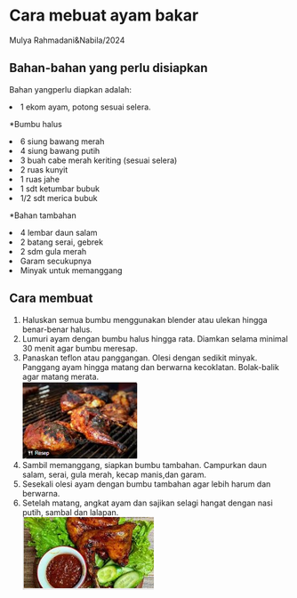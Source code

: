 <h1>Cara mebuat ayam bakar</h1>
<p>Mulya Rahmadani&Nabila/2024</p>

<h2>Bahan-bahan yang perlu disiapkan</h2>
<p>Bahan yangperlu diapkan adalah:
<Li>1 ekom ayam, potong sesuai selera.</Li></p>

<p>*Bumbu halus
<Li>6 siung bawang merah</Li>
<Li>4 siung bawang putih</Li>
<Li>3 buah cabe merah keriting (sesuai selera)</Li>
<Li>2 ruas kunyit</Li>
<Li>1 ruas jahe</L>
<Li>1 sdt ketumbar bubuk</Li>
<Li>1/2 sdt merica bubuk</Li></p>
<p>*Bahan tambahan
<Li>4 lembar daun salam</Li>
<Li>2 batang serai, gebrek</Li>
<Li>2 sdm gula merah</Li>
<Li>Garam secukupnya</Li>
<Li>Minyak untuk memanggang</Li></p>

<h2>Cara membuat</h2>
<p>
  <oL>
    <Li>Haluskan semua bumbu menggunakan blender atau ulekan hingga benar-benar halus.</Li>
    <Li>Lumuri ayam dengan bumbu halus hingga rata. Diamkan selama minimal 30 menit agar bumbu meresap.</Li>
    <Li>Panaskan teflon atau panggangan. Olesi dengan sedikit minyak. Panggang ayam hingga matang dan berwarna kecoklatan. Bolak-balik agar matang merata.</Li>
    <img src="aym1.jpg">
    <Li>Sambil memanggang, siapkan bumbu tambahan. Campurkan daun salam, serai, gula merah, kecap manis,dan garam.</Li>
    <Li>Sesekali olesi ayam dengan bumbu tambahan agar lebih harum dan berwarna.</Li>
    <Li>Setelah matang, angkat ayam dan sajikan selagi hangat dengan nasi putih, sambal dan lalapan.</Li>
    <img src="aym2.jpg">
  </oL>
</p>

	

